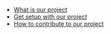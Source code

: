 - [What is our project]()
- [Get setup with our project](getting-setup/)
- [How to contribute to our project](how-to-contribute)
